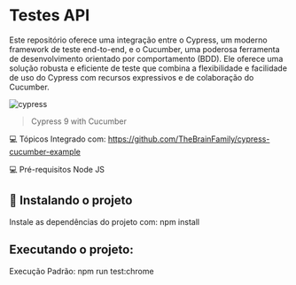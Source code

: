 # Testes API

Este repositório oferece uma integração entre o Cypress, um moderno framework de teste end-to-end, e o Cucumber, uma poderosa ferramenta de desenvolvimento orientado por comportamento (BDD). Ele oferece uma solução robusta e eficiente de teste que combina a flexibilidade e facilidade de uso do Cypress com recursos expressivos e de colaboração do Cucumber.

<img src="https://media-exp1.licdn.com/dms/image/C4E0BAQF1dg2KtKFdPg/company-logo_200_200/0/1626295436859?e=2159024400&v=beta&t=Ib_T9PXXQxkHRKnj3Oe65EKuR6EAh01IgAA6IGvU0FY" alt="cypress">

> Cypress 9 with Cucumber

💻 Tópicos
Integrado com:
 https://github.com/TheBrainFamily/cypress-cucumber-example

💻 Pré-requisitos
Node JS

## 🚀 Instalando o projeto
Instale as dependências do projeto com: npm install

## Executando o projeto:
Execução Padrão: npm run test:chrome

